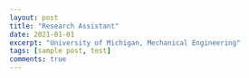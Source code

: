 ```yaml
---
layout: post
title: "Research Assistant"
date: 2021-01-01
excerpt: "University of Michigan, Mechanical Engineering"
tags: [sample post, test]
comments: true
---
```


